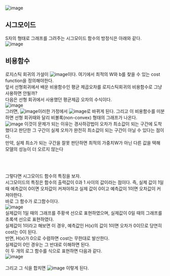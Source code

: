 
<img alt="image" src="https://user-images.githubusercontent.com/68543486/134014365-52c14f29-708b-4948-b379-75d0c2ec9466.png">

<h2>시그모이드</h2>

S자의 형태로 그래프를 그려주는 시그모이드 함수의 방정식은 아래와 같다.<br>
<img alt="image" src="https://user-images.githubusercontent.com/68543486/134014081-25564724-b953-4fb6-b900-a948e2d172ce.png">


<h2>비용함수</h2>
로지스틱 회귀의 가설이 <img alt="image" src="https://user-images.githubusercontent.com/68543486/133557539-a0b4bc08-6ace-4fd6-a90e-f1d6ad10b570.png">이다.
여기에서 최적의 W와 b를 찾을 수 있는 cost function을 정의해야한다.<br>
앞서 선형회귀에서 배운 비용함수인 평균 제곱오차를 로지스틱회귀의 비용함수로 그냥 사용하면 안될까?<br>
다음은 선형 회귀에서 사용했던 평균제곱 오차의 수식이다.<br>
<img alt="image" src="https://user-images.githubusercontent.com/68543486/133557868-a946841b-2752-408a-8caf-38a0ed5a872f.png"><br>
그러면, <img alt="image" src="https://user-images.githubusercontent.com/68543486/133558073-1f9aedd0-7863-4a34-92ba-b5e669383f39.png">이러한 가정에서
<img alt="image" src="https://user-images.githubusercontent.com/68543486/133558160-9f6267e2-89fd-4ed8-a069-fc10ee4ed2d4.png">로 바뀌게 된다. 그리고 이 비용함수를 미분하면
선형 회귀때와 달리 비볼록(non-convex) 형태의 그래프가 나온다.<br>
<img alt="image" src="https://user-images.githubusercontent.com/68543486/133558317-3e251159-45f1-47be-bdf1-6013422ba1b1.png">
이것이 문제가 되는 이유는 경사하강법이 오차가 최소값이 되는 구간에 도착했다고 판단한 그 구간이 실제 오차가 완전히 최소값이 되는 구간이 아닐 수 있다는 점이다.<br>
만약, 실제 최소가 되는 구간을 잘못 판단하면 최적의 가중치W가 아닌 다른 값을 택해 모델의 성능이 더 오르지 않는다<br>
<br><br><br>

그렇다면 시그모이드 함수의 특징을 보자.<br>
시그모이드의 특징은 함수의 출력값이 0과 1 사이의 값이라는 점이다. 즉, 실제 값이 1일 때 예측값이 0이면 오차값이 커져야하고 실제 값이 0이고 예측값이 1이면 오차값이 커져야한다.<br>
바로 그 함수가 로그함수이다.<br>
<img alt="image" src="https://user-images.githubusercontent.com/68543486/133559349-ff89f048-57ff-4561-8585-fbb0d1666dca.png">
<br>
실제값이 1일 때의 그래프를 주황색 선으로 표현하였으며, 실제값이 0일 때의 그래프를 초록색 선으로 표현하였다.<br>
실제값이 1이라고 해보면 이 경우, 예측값인 H(x)의 값이 1이면 오차가 0이므로 당연히 cost는 0이 된다.<br>
반면, H(x)가 0으로 수렴하면 cost는 무한대로 발산한다.<br>
실제값이 0인 경우는 그 반대로 이해하면 된다.<br>
이 두 개의 로그 함수를 식으로 표현하면 다음과 같다.<br>
<img alt="image" src="https://user-images.githubusercontent.com/68543486/133559701-aedc37b5-b014-4d84-b735-69062cf0d099.png"><br>
<br>
그리고 그 식을 합치면
<img alt="image" src="https://user-images.githubusercontent.com/68543486/133562681-ceda88b2-7f87-4921-bae7-57295d0f847a.png">
이렇게 된다.
